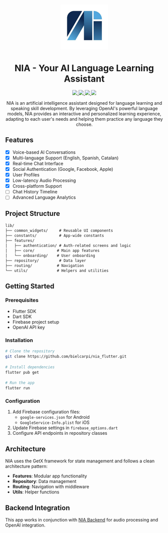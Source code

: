 <p align="center" style="margin-top: 50px">
  <img src="assets/images/logo/nia.png" alt="NIA Logo" width="150">
</p>

<h1 align="center">NIA - Your AI Language Learning Assistant</h1>

<p align="center">
  <a href="https://flutter.dev">
    <img src="https://img.shields.io/badge/Flutter-3.0+-blue.svg">
  </a>
  <a href="https://firebase.google.com">
    <img src="https://img.shields.io/badge/Firebase-Latest-orange.svg">
  </a>
  <a href="https://platform.openai.com">
    <img src="https://img.shields.io/badge/OpenAI-GPT--4o-green.svg">
  </a>
  <a href="https://opensource.org/licenses/MIT">
    <img src="https://img.shields.io/badge/License-MIT-yellow.svg">
  </a>
</p>

<p align="center">
NIA is an artificial intelligence assistant designed for language learning and speaking skill development. By leveraging OpenAI's powerful language models, NIA provides an interactive and personalized learning experience, adapting to each user's needs and helping them practice any language they choose.
</p>

## Features
- [x] Voice-based AI Conversations
- [x] Multi-language Support (English, Spanish, Catalan)
- [x] Real-time Chat Interface
- [x] Social Authentication (Google, Facebook, Apple)
- [x] User Profiles
- [x] Low-latency Audio Processing
- [x] Cross-platform Support
- [ ] Chat History Timeline
- [ ] Advanced Language Analytics

## Project Structure
```
lib/
├── common_widgets/     # Reusable UI components
├── constants/          # App-wide constants
├── features/          
│   ├── authentication/ # Auth-related screens and logic
│   ├── core/          # Main app features
│   └── onboarding/    # User onboarding
├── repository/         # Data layer
├── routing/           # Navigation
└── utils/             # Helpers and utilities
```

## Getting Started
### Prerequisites
- Flutter SDK
- Dart SDK
- Firebase project setup
- OpenAI API key

### Installation
```bash
# Clone the repository
git clone https://github.com/bielcarpi/nia_flutter.git

# Install dependencies
flutter pub get

# Run the app
flutter run
```

### Configuration
1. Add Firebase configuration files:
    - `google-services.json` for Android
    - `GoogleService-Info.plist` for iOS
2. Update Firebase settings in `firebase_options.dart`
3. Configure API endpoints in repository classes

## Architecture
NIA uses the GetX framework for state management and follows a clean architecture pattern:
- **Features**: Modular app functionality
- **Repository**: Data management
- **Routing**: Navigation with middleware
- **Utils**: Helper functions

## Backend Integration
This app works in conjunction with [NIA Backend](https://github.com/bielcarpi/nia_backend) for audio processing and OpenAI integration.